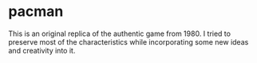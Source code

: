 # pacman
This is an original replica of the authentic game from 1980. I tried to preserve most of the characteristics while incorporating some new ideas and creativity into it.
